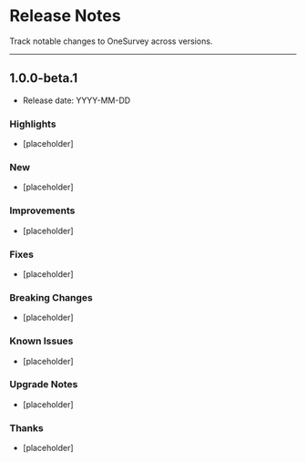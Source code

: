 # Release Notes

Track notable changes to OneSurvey across versions.

---

## 1.0.0-beta.1

- Release date: YYYY-MM-DD

### Highlights

- [placeholder]

### New

- [placeholder]

### Improvements

- [placeholder]

### Fixes

- [placeholder]

### Breaking Changes

- [placeholder]

### Known Issues

- [placeholder]

### Upgrade Notes

- [placeholder]

### Thanks

- [placeholder]

